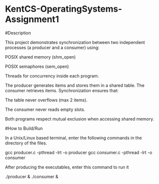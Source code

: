 # KentCS-OperatingSystems-Assignment1

#Description

This project demonstrates synchronization between two independent processes (a producer and a consumer) using:

POSIX shared memory (shm_open)

POSIX semaphores (sem_open)

Threads for concurrency inside each program.

The producer generates items and stores them in a shared table. The consumer retrieves items. Synchronization ensures that:

The table never overflows (max 2 items).

The consumer never reads empty slots.

Both programs respect mutual exclusion when accessing shared memory.

#How to Build/Run

In a Unix/Linux based terminal, enter the following commands in the directory of the files.

gcc producer.c -pthread -lrt -o producer
gcc consumer.c -pthread -lrt -o consumer

After producing the executables, enter this command to run it

./producer & ./consumer &

